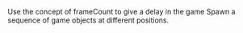  Use the concept of frameCount to give a delay in the game
 Spawn a sequence of game objects at different positions.
 
